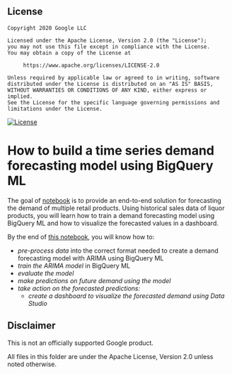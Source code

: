 ## License
```
Copyright 2020 Google LLC

Licensed under the Apache License, Version 2.0 (the "License");
you may not use this file except in compliance with the License.
You may obtain a copy of the License at

     https://www.apache.org/licenses/LICENSE-2.0

Unless required by applicable law or agreed to in writing, software
distributed under the License is distributed on an "AS IS" BASIS,
WITHOUT WARRANTIES OR CONDITIONS OF ANY KIND, either express or implied.
See the License for the specific language governing permissions and
limitations under the License.
```
[![License](https://img.shields.io/badge/License-Apache%202.0-blue.svg)](LICENSE)

# How to build a time series demand forecasting model using BigQuery ML

The goal of [notebook](bqml_retail_demand_forecasting.ipynb) is to provide an end-to-end solution for forecasting the demand of multiple retail products. Using historical sales data of liquor products, you will learn how to train a demand forecasting model using BigQuery ML and how to visualize the forecasted values in a dashboard.

By the end of [this notebook](bqml_retail_demand_forecasting.ipynb), you will know how to:
* _pre-process data_ into the correct format needed to create a demand forecasting model with ARIMA using BigQuery ML
* _train the ARIMA model_ in BigQuery ML
* _evaluate the model_
* _make predictions on future demand using the model_
* _take action on the forecasted predictions:_
  * _create a dashboard to visualize the forecasted demand using Data Studio_


## Disclaimer
This is not an officially supported Google product.

All files in this folder are under the Apache License, Version 2.0 unless noted otherwise.

[run_script]:./scripts/run.sh
[matching_query]:./scripts/10_procedure_match.sql